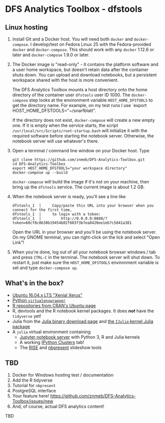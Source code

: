 # DFS Analytics Toolbox - dfstools

## Linux hosting
1. Install Git and a Docker host. You will need both `docker` and `docker-compose`. I develop/test on Fedora Linux 25 with the Fedora-provided `docker` and `docker-compose`. This should work with any `docker` 1.12.6 or later and `docker-compose` 1.9.0 or later.

2. The Docker image is "read-only" - it contains the platform software and a user home workspace, but doesn't retain data after the container shuts down. You can upload and download notebooks, but a persistent workspace shared with the host is more convenient.

    The DFS Analytics Toolbox mounts a host directory onto the home directory of the container user `dfstools` user ID 1000. The `docker-compose` step looks at the environment variable `HOST_HOME_DFSTOOLS` to get the directory name. For example, on my test runs I use `export HOST_HOME_DFSTOOLS="~/snarfblatt".

    If the directory does not exist, `docker-compose` will create a new empty one. If it is empty when the service starts, the script `/usr/local/src/Scripts/root-startup.bash` will initialize it with the required software before starting the notebook server. Otherwise, the notebook server will use whatever's there.

3. Open a terminal / command line window on your Docker host. Type

    ```
    git clone https://github.com/znmeb/DFS-Analytics-Toolbox.git
    cd DFS-Analytics-Toolbox
    export HOST_HOME_DFSTOOLS="your workspace directory"
    docker-compose up --build
    ```

   `docker-compose` will build the image if it's not on your machine, then bring up the `dfstools` service. The current image is about 1.2 GB.

4. When the notebook server is ready, you'll see a line like

    ```
    dfstools_1  |     Copy/paste this URL into your browser when you connect for the first time,
    dfstools_1  |     to login with a token:
    dfstools_1  |         http://0.0.0.0:8888/?token=60cf8c8638b19454b02f603f3b7ea8420ee1eb7c5841a381
    ```

    Open the URL in your browser and you'll be using the notebook server. On my GNOME terminal, you can right-click on the lick and select "Open Link"!

5. When you're done, log out of all your notebook browser windows / tab and press `CTRL-C` in the terminal. The notebook server will shut down. To restart it, just make sure the `HOST_HOME_DFSTOOLS` environment variable is set and type `docker-compose up`.

## What's in the box?
* [Ubuntu 16.04.x LTS "Xenial Xerus"](https://store.docker.com/images/414e13de-f1ba-40d0-9867-08f2e5884b3f?tab=description)
* [Python `virtualenvwrapper`](https://virtualenvwrapper.readthedocs.io/en/latest/)
* [R repositories from CRAN's Ubuntu page](https://cran.rstudio.com/bin/linux/ubuntu/)
* R, devtools and the R notebook kernel packages. It does ***not*** have the `tidyverse` yet!
* Julia from the [Julia binary download page](http://julialang.org/downloads/) and [the `IJulia` kernel Julia package](https://github.com/JuliaLang/IJulia.jl)
* A `julia` virtual environment containing
    * [Jupyter notebook server](https://jupyter.org/) with Python 3, R and Julia kernels
    * A working [IPython Clusters](https://ipyparallel.readthedocs.io/en/latest/) tab!
    * The [RISE](https://github.com/damianavila/RISE) and [nbpresent](https://github.com/Anaconda-Platform/nbpresent) slideshow tools

## TBD
1. Docker for Windows hosting test / documentation
2. Add the R tidyverse
3. Tutorial for `nbpresent`
4. PostgreSQL interface
5. Your feature here! <https://github.com/znmeb/DFS-Analytics-Toolbox/issues/new>
6. And, of course, actual DFS analytics content!

TBD
